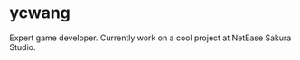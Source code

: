 # ycwang
Expert game developer. Currently work on a cool project at NetEase Sakura Studio.

<!--START_SECTION:waka-->
<!--END_SECTION:waka-->
